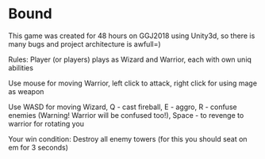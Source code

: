 # Bound
This game was created for 48 hours on GGJ2018 using Unity3d, so there is many bugs and project architecture is awfull=)

Rules:
Player (or players) plays as Wizard and Warrior, each with own uniq abilities

Use mouse for moving Warrior, left click to attack, right click for using mage as weapon

Use WASD for moving Wizard, Q - cast fireball, E - aggro, R - confuse enemies (Warning! Warrior will be confused too!), 
Space - to revenge to warrior for rotating you

Your win condition:
Destroy all enemy towers (for this you should seat on em for 3 seconds)
